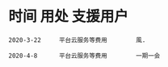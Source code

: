 #  时间              用处             支援用户
~~~~ 
2020-3-22     平台云服务等费用        風.
~~~~
~~~~
2020-4-8      平台云服务等费用        一期一会
~~~~
